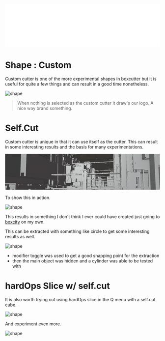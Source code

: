 ![header](img/banner.gif)

# Shape : Custom

Custom cutter is one of the more experimental shapes in boxcutter but it is useful for quite a few things and can result in a good time nonetheless.

![shape](img/shape/s35.gif)

> When nothing is selected as the custom cutter it draw's our logo. A nice way brand something.

# Self.Cut

Custom cutter is unique in that it can use itself as the cutter. This can result in some interesting results and the basis for many experimentations.

![shape](img/shape/s36.png)

To show this in action.

![shape](img/shape/s37.gif)

This results in something I don't think I ever could have created just going to [boxcity](https://www.youtube.com/watch?v=Y-TsPNlBfIc&feature=youtu.be) on my own.

This can be extracted with something like circle to get some interesting results as well.

![shape](img/shape/s37.gif)

- modifier toggle was used to get a good snapping point for the extraction
- then the main object was hidden and a cylinder was able to be tested with

# hardOps Slice w/ self.cut

It is also worth trying out using hardOps slice in the Q menu with a self.cut cube.

![shape](img/shape/s39.gif)

And experiment even more.

![shape](img/shape/s40.gif)
